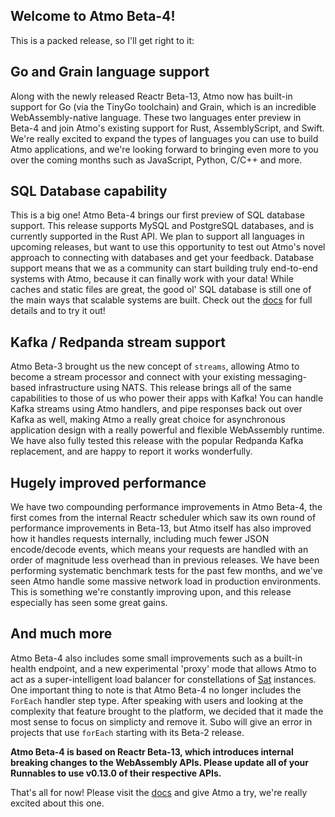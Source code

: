 ## Welcome to Atmo Beta-4!
This is a packed release, so I'll get right to it:

## Go and Grain language support
Along with the newly released Reactr Beta-13, Atmo now has built-in support for Go (via the TinyGo toolchain) and Grain, which is an incredible WebAssembly-native language. These two languages enter preview in Beta-4 and join Atmo's existing support for Rust, AssemblyScript, and Swift. We're really excited to expand the types of languages you can use to build Atmo applications, and we're looking forward to bringing even more to you over the coming months such as JavaScript, Python, C/C++ and more.

## SQL Database capability
This is a big one! Atmo Beta-4 brings our first preview of SQL database support. This release supports MySQL and PostgreSQL databases, and is currently supported in the Rust API. We plan to support all languages in upcoming releases, but want to use this opportunity to test out Atmo's novel approach to connecting with databases and get your feedback. Database support means that we as a community can start building truly end-to-end systems with Atmo, because it can finally work with your data! While caches and static files are great, the good ol' SQL database is still one of the main ways that scalable systems are built. Check out the [docs](https://atmo.suborbital.dev) for full details and to try it out!

## Kafka / Redpanda stream support
Atmo Beta-3 brought us the new concept of `streams`, allowing Atmo to become a stream processor and connect with your existing messaging-based infrastructure using NATS. This release brings all of the same capabilities to those of us who power their apps with Kafka! You can handle Kafka streams using Atmo handlers, and pipe responses back out over Kafka as well, making Atmo a really great choice for asynchronous application design with a really powerful and flexible WebAssembly runtime. We have also fully tested this release with the popular Redpanda Kafka replacement, and are happy to report it works wonderfully.

## Hugely improved performance
We have two compounding performance improvements in Atmo Beta-4, the first comes from the internal Reactr scheduler which saw its own round of performance improvements in Beta-13, but Atmo itself has also improved how it handles requests internally, including much fewer JSON encode/decode events, which means your requests are handled with an order of magnitude less overhead than in previous releases. We have been performing systematic benchmark tests for the past few months, and we've seen Atmo handle some massive network load in production environments. This is something we're constantly improving upon, and this release especially has seen some great gains.

## And much more
Atmo Beta-4 also includes some small improvements such as a built-in health endpoint, and a new experimental 'proxy' mode that allows Atmo to act as a super-intelligent load balancer for constellations of [Sat](https://github.com/suborbital/sat) instances. One important thing to note is that Atmo Beta-4 no longer includes the `ForEach` handler step type. After speaking with users and looking at the complexity that feature brought to the platform, we decided that it made the most sense to focus on simplicty and remove it. Subo will give an error in projects that use `forEach` starting with its Beta-2 release.

**Atmo Beta-4 is based on Reactr Beta-13, which introduces internal breaking changes to the WebAssembly APIs. Please update all of your Runnables to use v0.13.0 of their respective APIs.**

That's all for now! Please visit the [docs](https://atmo.suborbital.dev) and give Atmo a try, we're really excited about this one.